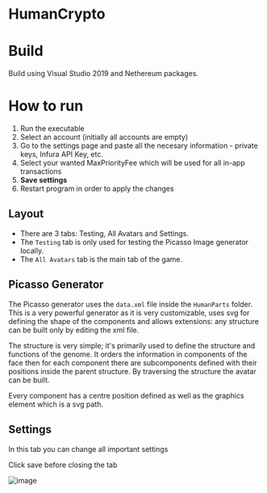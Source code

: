 # HumanCrypto

# Build
Build using Visual Studio 2019 and Nethereum packages.

# How to run
 1. Run the executable
 2. Select an account (initially all accounts are empty)
 3. Go to the settings page and paste all the necesary information - private keys, Infura API Key, etc.
 4. Select your wanted MaxPriorityFee which will be used for all in-app transactions
 5. **Save settings**
 6. Restart program in order to apply the changes

## Layout
- There are 3 tabs: Testing, All Avatars and Settings.
- The `Testing` tab is only used for testing the Picasso Image generator locally.
- The `All Avatars` tab is the main tab of the game.

## Picasso Generator
The Picasso generator uses the `data.xml` file inside the `HumanParts` folder. This is a very powerful generator as it is very customizable, uses svg for defining the shape of the components and allows extensions: any structure can be built only by editing the xml file.

The structure is very simple; it's primarily used to define the structure and functions of the genome. It orders the information in components of the face then for each component there are subcomponents defined with their positions inside the parent structure. By traversing the structure the avatar can be built.

Every component has a centre position defined as well as the graphics element which is a svg path. 

## Settings
In this tab you can change all important settings

Click save before closing the tab

![image](https://user-images.githubusercontent.com/25268629/158257005-eb1f0bec-474c-41f4-835f-f830c0fe5486.png)
